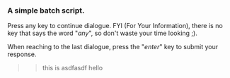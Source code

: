 ### A simple batch script. 

Press any key to continue dialogue. FYI (For Your Information), there is no key that says the word "*any*", so don't waste your time looking ;).

When reaching to the last dialogue, press the "*enter*" key to submit your response.

> >this is asdfasdf hello
